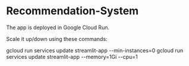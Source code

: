 # Recommendation-System

The app is deployed in Google Cloud Run.

Scale it up/down using these commands:

gcloud run services update streamlit-app --min-instances=0
gcloud run services update streamlit-app   --memory=1Gi   --cpu=1